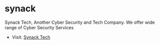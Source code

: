 # synack
Synack Tech, Another Cyber Security and Tech Company. We offer wide range of Cyber Security Services

* Visit: [Synack Tech](https://synack.tech)
